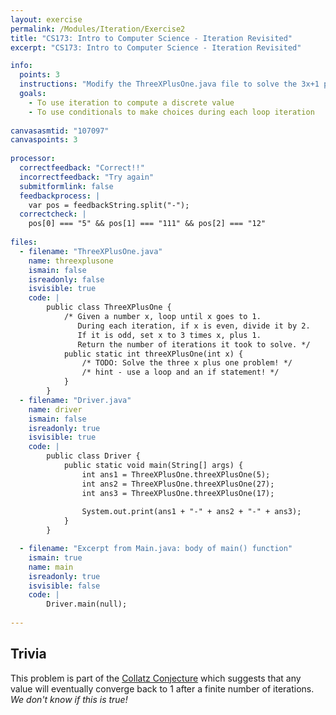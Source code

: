 ```yaml
---
layout: exercise
permalink: /Modules/Iteration/Exercise2
title: "CS173: Intro to Computer Science - Iteration Revisited"
excerpt: "CS173: Intro to Computer Science - Iteration Revisited"

info:
  points: 3
  instructions: "Modify the ThreeXPlusOne.java file to solve the 3x+1 problem using a loop and conditional."
  goals:
    - To use iteration to compute a discrete value
    - To use conditionals to make choices during each loop iteration
    
canvasasmtid: "107097"    
canvaspoints: 3
    
processor:  
  correctfeedback: "Correct!!" 
  incorrectfeedback: "Try again"
  submitformlink: false
  feedbackprocess: | 
    var pos = feedbackString.split("-");
  correctcheck: |
    pos[0] === "5" && pos[1] === "111" && pos[2] === "12"
      
files:
  - filename: "ThreeXPlusOne.java"
    name: threexplusone
    ismain: false
    isreadonly: false
    isvisible: true
    code: | 
        public class ThreeXPlusOne {
            /* Given a number x, loop until x goes to 1.
               During each iteration, if x is even, divide it by 2.
               If it is odd, set x to 3 times x, plus 1.
               Return the number of iterations it took to solve. */
            public static int threeXPlusOne(int x) {
                /* TODO: Solve the three x plus one problem! */
                /* hint - use a loop and an if statement! */
            }
        }   
  - filename: "Driver.java"
    name: driver
    ismain: false
    isreadonly: true
    isvisible: true
    code: | 
        public class Driver {
            public static void main(String[] args) {
                int ans1 = ThreeXPlusOne.threeXPlusOne(5);
                int ans2 = ThreeXPlusOne.threeXPlusOne(27);
                int ans3 = ThreeXPlusOne.threeXPlusOne(17);
                
                System.out.print(ans1 + "-" + ans2 + "-" + ans3);
            }
        }    

  - filename: "Excerpt from Main.java: body of main() function"
    ismain: true
    name: main
    isreadonly: true
    isvisible: false
    code: |
        Driver.main(null);
        
---
```


## Trivia

This problem is part of the [Collatz Conjecture](https://en.wikipedia.org/wiki/Collatz_conjecture) which suggests that any value will eventually converge back to 1 after a finite number of iterations.  *We don't know if this is true!*
